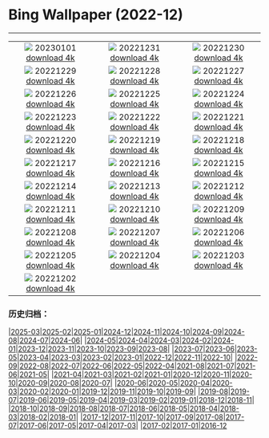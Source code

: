 # Bing Wallpaper (2022-12)
**************
| | | |
| :----: | :----: | :----: |
| ![](https://www.bing.com/th?id=OHR.SydneyNYE_EN-GB8296265724_1920x1080.jpg) 20230101 [download 4k](https://www.bing.com/th?id=OHR.SydneyNYE_EN-GB8296265724_UHD.jpg) | ![](https://www.bing.com/th?id=OHR.ChalkRock_EN-GB6796672123_1920x1080.jpg) 20221231 [download 4k](https://www.bing.com/th?id=OHR.ChalkRock_EN-GB6796672123_UHD.jpg) | ![](https://www.bing.com/th?id=OHR.ButterflyEffect_EN-GB3741466471_1920x1080.jpg) 20221230 [download 4k](https://www.bing.com/th?id=OHR.ButterflyEffect_EN-GB3741466471_UHD.jpg) |
| ![](https://www.bing.com/th?id=OHR.ChiesaBianca_EN-GB3341372552_1920x1080.jpg) 20221229 [download 4k](https://www.bing.com/th?id=OHR.ChiesaBianca_EN-GB3341372552_UHD.jpg) | ![](https://www.bing.com/th?id=OHR.BlueLagoon_EN-GB2939660477_1920x1080.jpg) 20221228 [download 4k](https://www.bing.com/th?id=OHR.BlueLagoon_EN-GB2939660477_UHD.jpg) | ![](https://www.bing.com/th?id=OHR.BeverleyWestwood_EN-GB2336172249_1920x1080.jpg) 20221227 [download 4k](https://www.bing.com/th?id=OHR.BeverleyWestwood_EN-GB2336172249_UHD.jpg) |
| ![](https://www.bing.com/th?id=OHR.ChristmasSouvenir_EN-GB1989266038_1920x1080.jpg) 20221226 [download 4k](https://www.bing.com/th?id=OHR.ChristmasSouvenir_EN-GB1989266038_UHD.jpg) | ![](https://www.bing.com/th?id=OHR.AmalgaTree_EN-GB1599916191_1920x1080.jpg) 20221225 [download 4k](https://www.bing.com/th?id=OHR.AmalgaTree_EN-GB1599916191_UHD.jpg) | ![](https://www.bing.com/th?id=OHR.GlosCathedral_EN-GB0509277157_1920x1080.jpg) 20221224 [download 4k](https://www.bing.com/th?id=OHR.GlosCathedral_EN-GB0509277157_UHD.jpg) |
| ![](https://www.bing.com/th?id=OHR.TreeGaleriesLafayette_EN-GB0145665850_1920x1080.jpg) 20221223 [download 4k](https://www.bing.com/th?id=OHR.TreeGaleriesLafayette_EN-GB0145665850_UHD.jpg) | ![](https://www.bing.com/th?id=OHR.SolarHalo_EN-GB9073490460_1920x1080.jpg) 20221222 [download 4k](https://www.bing.com/th?id=OHR.SolarHalo_EN-GB9073490460_UHD.jpg) | ![](https://www.bing.com/th?id=OHR.PalaceBelvedere_EN-GB7206856723_1920x1080.jpg) 20221221 [download 4k](https://www.bing.com/th?id=OHR.PalaceBelvedere_EN-GB7206856723_UHD.jpg) |
| ![](https://www.bing.com/th?id=OHR.WinterberryBush_EN-GB5414181356_1920x1080.jpg) 20221220 [download 4k](https://www.bing.com/th?id=OHR.WinterberryBush_EN-GB5414181356_UHD.jpg) | ![](https://www.bing.com/th?id=OHR.SanMartinoVillage_EN-GB5026758515_1920x1080.jpg) 20221219 [download 4k](https://www.bing.com/th?id=OHR.SanMartinoVillage_EN-GB5026758515_UHD.jpg) | ![](https://www.bing.com/th?id=OHR.GlacierGoats_EN-GB4902288546_1920x1080.jpg) 20221218 [download 4k](https://www.bing.com/th?id=OHR.GlacierGoats_EN-GB4902288546_UHD.jpg) |
| ![](https://www.bing.com/th?id=OHR.LudlowLights_EN-GB4493176055_1920x1080.jpg) 20221217 [download 4k](https://www.bing.com/th?id=OHR.LudlowLights_EN-GB4493176055_UHD.jpg) | ![](https://www.bing.com/th?id=OHR.Borovets_EN-GB0569588044_1920x1080.jpg) 20221216 [download 4k](https://www.bing.com/th?id=OHR.Borovets_EN-GB0569588044_UHD.jpg) | ![](https://www.bing.com/th?id=OHR.BackTor_EN-GB0185383475_1920x1080.jpg) 20221215 [download 4k](https://www.bing.com/th?id=OHR.BackTor_EN-GB0185383475_UHD.jpg) |
| ![](https://www.bing.com/th?id=OHR.InstagramHallstatt_EN-GB9978566680_1920x1080.jpg) 20221214 [download 4k](https://www.bing.com/th?id=OHR.InstagramHallstatt_EN-GB9978566680_UHD.jpg) | ![](https://www.bing.com/th?id=OHR.PoinsettiaDay_EN-GB8181050190_1920x1080.jpg) 20221213 [download 4k](https://www.bing.com/th?id=OHR.PoinsettiaDay_EN-GB8181050190_UHD.jpg) | ![](https://www.bing.com/th?id=OHR.BuchsteinRossstein_EN-GB7410420245_1920x1080.jpg) 20221212 [download 4k](https://www.bing.com/th?id=OHR.BuchsteinRossstein_EN-GB7410420245_UHD.jpg) |
| ![](https://www.bing.com/th?id=OHR.SaltDesert_EN-GB6912515718_1920x1080.jpg) 20221211 [download 4k](https://www.bing.com/th?id=OHR.SaltDesert_EN-GB6912515718_UHD.jpg) | ![](https://www.bing.com/th?id=OHR.NorwayMuskox_EN-GB6474528778_1920x1080.jpg) 20221210 [download 4k](https://www.bing.com/th?id=OHR.NorwayMuskox_EN-GB6474528778_UHD.jpg) | ![](https://www.bing.com/th?id=OHR.FlorenceAerial_EN-GB5616651658_1920x1080.jpg) 20221209 [download 4k](https://www.bing.com/th?id=OHR.FlorenceAerial_EN-GB5616651658_UHD.jpg) |
| ![](https://www.bing.com/th?id=OHR.TangleCreekFalls_EN-GB2799654699_1920x1080.jpg) 20221208 [download 4k](https://www.bing.com/th?id=OHR.TangleCreekFalls_EN-GB2799654699_UHD.jpg) | ![](https://www.bing.com/th?id=OHR.BraidedRiverDelta_EN-GB0717013099_1920x1080.jpg) 20221207 [download 4k](https://www.bing.com/th?id=OHR.BraidedRiverDelta_EN-GB0717013099_UHD.jpg) | ![](https://www.bing.com/th?id=OHR.StNick_EN-GB0181272759_1920x1080.jpg) 20221206 [download 4k](https://www.bing.com/th?id=OHR.StNick_EN-GB0181272759_UHD.jpg) |
| ![](https://www.bing.com/th?id=OHR.KilimanjaroElephants_EN-GB9864258705_1920x1080.jpg) 20221205 [download 4k](https://www.bing.com/th?id=OHR.KilimanjaroElephants_EN-GB9864258705_UHD.jpg) | ![](https://www.bing.com/th?id=OHR.TurenneSunrise_EN-GB9248395260_1920x1080.jpg) 20221204 [download 4k](https://www.bing.com/th?id=OHR.TurenneSunrise_EN-GB9248395260_UHD.jpg) | ![](https://www.bing.com/th?id=OHR.WistmansWood_EN-GB8731149611_1920x1080.jpg) 20221203 [download 4k](https://www.bing.com/th?id=OHR.WistmansWood_EN-GB8731149611_UHD.jpg) |
| ![](https://www.bing.com/th?id=OHR.AntarcticaDay_EN-GB3896097979_1920x1080.jpg) 20221202 [download 4k](https://www.bing.com/th?id=OHR.AntarcticaDay_EN-GB3896097979_UHD.jpg) |  |  |

### 历史归档：

|[2025-03](2025-03/2025-03.md)|[2025-02](2025-02/2025-02.md)|[2025-01](2025-01/2025-01.md)|[2024-12](2024-12/2024-12.md)|[2024-11](2024-11/2024-11.md)|[2024-10](2024-10/2024-10.md)|[2024-09](2024-09/2024-09.md)|[2024-08](2024-08/2024-08.md)|[2024-07](2024-07/2024-07.md)|[2024-06](2024-06/2024-06.md)|
|[2024-05](2024-05/2024-05.md)|[2024-04](2024-04/2024-04.md)|[2024-03](2024-03/2024-03.md)|[2024-02](2024-02/2024-02.md)|[2024-01](2024-01/2024-01.md)|[2023-12](2023-12/2023-12.md)|[2023-11](2023-11/2023-11.md)|[2023-10](2023-10/2023-10.md)|[2023-09](2023-09/2023-09.md)|[2023-08](2023-08/2023-08.md)|
|[2023-07](2023-07/2023-07.md)|[2023-06](2023-06/2023-06.md)|[2023-05](2023-05/2023-05.md)|[2023-04](2023-04/2023-04.md)|[2023-03](2023-03/2023-03.md)|[2023-02](2023-02/2023-02.md)|[2023-01](2023-01/2023-01.md)|[2022-12](2022-12/2022-12.md)|[2022-11](2022-11/2022-11.md)|[2022-10](2022-10/2022-10.md)|
|[2022-09](2022-09/2022-09.md)|[2022-08](2022-08/2022-08.md)|[2022-07](2022-07/2022-07.md)|[2022-06](2022-06/2022-06.md)|[2022-05](2022-05/2022-05.md)|[2022-04](2022-04/2022-04.md)|[2021-08](2021-08/2021-08.md)|[2021-07](2021-07/2021-07.md)|[2021-06](2021-06/2021-06.md)|[2021-05](2021-05/2021-05.md)|
|[2021-04](2021-04/2021-04.md)|[2021-03](2021-03/2021-03.md)|[2021-02](2021-02/2021-02.md)|[2021-01](2021-01/2021-01.md)|[2020-12](2020-12/2020-12.md)|[2020-11](2020-11/2020-11.md)|[2020-10](2020-10/2020-10.md)|[2020-09](2020-09/2020-09.md)|[2020-08](2020-08/2020-08.md)|[2020-07](2020-07/2020-07.md)|
|[2020-06](2020-06/2020-06.md)|[2020-05](2020-05/2020-05.md)|[2020-04](2020-04/2020-04.md)|[2020-03](2020-03/2020-03.md)|[2020-02](2020-02/2020-02.md)|[2020-01](2020-01/2020-01.md)|[2019-12](2019-12/2019-12.md)|[2019-11](2019-11/2019-11.md)|[2019-10](2019-10/2019-10.md)|[2019-09](2019-09/2019-09.md)|
|[2019-08](2019-08/2019-08.md)|[2019-07](2019-07/2019-07.md)|[2019-06](2019-06/2019-06.md)|[2019-05](2019-05/2019-05.md)|[2019-04](2019-04/2019-04.md)|[2019-03](2019-03/2019-03.md)|[2019-02](2019-02/2019-02.md)|[2019-01](2019-01/2019-01.md)|[2018-12](2018-12/2018-12.md)|[2018-11](2018-11/2018-11.md)|
|[2018-10](2018-10/2018-10.md)|[2018-09](2018-09/2018-09.md)|[2018-08](2018-08/2018-08.md)|[2018-07](2018-07/2018-07.md)|[2018-06](2018-06/2018-06.md)|[2018-05](2018-05/2018-05.md)|[2018-04](2018-04/2018-04.md)|[2018-03](2018-03/2018-03.md)|[2018-02](2018-02/2018-02.md)|[2018-01](2018-01/2018-01.md)|
|[2017-12](2017-12/2017-12.md)|[2017-11](2017-11/2017-11.md)|[2017-10](2017-10/2017-10.md)|[2017-09](2017-09/2017-09.md)|[2017-08](2017-08/2017-08.md)|[2017-07](2017-07/2017-07.md)|[2017-06](2017-06/2017-06.md)|[2017-05](2017-05/2017-05.md)|[2017-04](2017-04/2017-04.md)|[2017-03](2017-03/2017-03.md)|
|[2017-02](2017-02/2017-02.md)|[2017-01](2017-01/2017-01.md)|[2016-12](2016-12/2016-12.md)